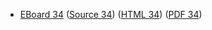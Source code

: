 * [EBoard 34](../eboards/eboard.34.html)
  ([Source 34](../eboards/eboard.34.md))
  ([HTML 34](../eboards/eboard.34.html))
  ([PDF 34](../eboards/eboard.34.pdf))
